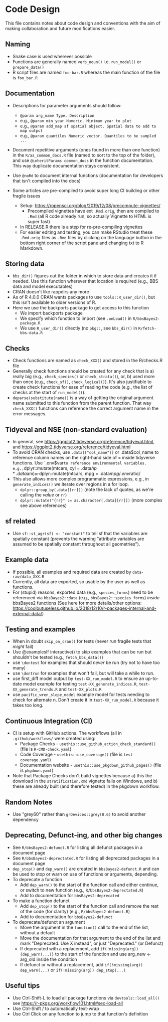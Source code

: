 # Code Design

This file contains notes about code design and conventions with the aim of
making collaboration and future modifications easier.

## Naming
- Snake case is used wherever possible
- Functions are generally named `verb_noun()` i.e. `run_model()` or `prepare_data()`
- R script files are named `foo-bar.R` whereas the main function of the file is
  `foo_bar.R`

## Documentation
- Descriptions for parameter arguments should follow:
  - `@param arg_name Type. Description`
  - e.g., `@param min_year Numeric. Minimum year to plot`
  - e.g., `@param add_map sf spatial object. Spatial data to add to map output`
  - e.g., `@param quantiles Numeric vector. Quantiles to be sampled ...`

- Document repetitive arguments (ones found in more than one function) in the
  `R/aa_common_docs.R` file (named to sort to the top of the folder), and use
  `@inheritParams common_docs` in the function documentation. This way 
  duplicate documentation stays consistent. 

- Use `@noRd` to document internal functions (documentation for developers that
  isn't compiled into the docs)
  
- Some articles are pre-compiled to avoid super long CI building or other 
  fragile issues
  - Setup: https://ropensci.org/blog/2019/12/08/precompute-vignettes/
    - Precompiled vignettes have ext `.Rmd.orig`, then are compiled to `.Rmd`
      (all R code already run, so actually Vignette to HTML is super fast)
  - In RELEASE.R there is a step for re-pre-compiling vignettes
  - For easier editing and testing, you can make RStudio treat these `.Rmd.orig`
    files as `.Rmd` files by clicking on the language button in the bottom right
    corner of the script pane and changing txt to R Markdown.

## Storing data
- `bbs_dir()` figures out the folder in which to store data and creates it if 
  needed. Use this function wherever that location is required (e.g., BBS data 
  and model executables)
- CRAN doesn't like rappdirs any more
- As of R 4.0.0 CRAN wants packages to use `tools::R_user_dir()`, but this isn't
  available to older versions of R.
- Here we use the backports package to get access to this function
  - We import backports package
  - We specify which function to import (see `.onLoad()` in
  `R/bbsBayes2-package.R`
  - We use `R_user_dir()` directly (no `pkg::`, see `bbs_dir()` in
  `R/fetch-bbs-data.R`

## Checks
- Check functions are named as `check_XXX()` and stored in the R/checks.R file
- Generally check functions should be created for any check that is
  a) really big (e.g., `check_species()` or `check_strata()`), or,
  b) used more than once (e.g., `check_sf()`, `check_logical()`). 
  It's also justifiable to create check functions for ease of reading the code
    (e.g., the list of checks at the start of `run_model()`).
- `deparse(substitute(name))` is a way of getting the original argument name 
  submitted to this function from the parent function. That way `check_XXX()` 
  functions can reference the correct argument name in the error messages.


## Tidyeval and NSE (non-standard evaluation)
- In general, see https://ggplot2.tidyverse.org/reference/tidyeval.html, and
  https://ggplot2.tidyverse.org/reference/tidyeval.html
- To avoid CRAN checks, use `.data[["col_name"]]` or .data$col_name to reference
  column names on the right-hand side of = inside tidyverse functions. Use
  `.env$var` to reference environmental variables. e.g.,
  `dplyr::mutate(mtcars, cyl = .data$hp * .data$am)` or
  `dplyr::mutate(mtcars, mpg = .data$mpg / .env$ratio)`
- This also allows more complex programmatic expressions, e.g., in 
  `generate_indices()` we iterate over regions in a for loop.
    - `dplyr::group_by(.data[[rr]])` (note the lack of quotes, as we're calling
      the *value* or `rr`)
    - `dplyr::mutate("{rr}" := as.character(.data[[rr]])` (more complex see 
      above references)

## sf related
- Use `sf::st_agr(sf) <- "constant"` to tell sf that the variables are spatially 
  constant (prevents the warning "attribute variables are assumed to be
  spatially constant throughout all geometries").

## Example data
- If possible, all examples and required data are created by `data-raw/data_XXX.R`
- Currently, all data are exported, so usable by the user as well as functions.
- For (stupid) reasons, exported data (e.g., `species_forms`) need to be
referenced via `bbsBayes2::data` (e.g., `bbsBayes2::species_forms`) *inside*
bbsBayes2 functions (See here for more details/other options:
https://coolbutuseless.github.io/2018/12/10/r-packages-internal-and-external-data/)

## Testing and examples
- When in doubt `skip_on_cran()` for tests (never run fragile tests that *might* fail)
- Use @examplesIf interactive() to skip examples that can be run but shouldn't
  be tested (e.g., `fetch_bbs_data()`)
- use `\dontest` for examples that should *never* be run (try not to have too many)
- use `\dontrun` for examples that won't fail, but will take a while to run.
- use first_diff model output by `test-XX_run_model.R` to ensure an up-to-date model
  example for testing `test-XX_generate_indices.R`, `test-XX_generate_trends.R`
  and `test-XX_plots.R`
- use `pacific_wren_slope_model` example model for tests needing to check for
  alternate n. Don't create it in `test-XX_run_model.R` because it takes too long.

## Continuous Integration (CI)
- CI is setup with GitHub actions. The workflows (all in `.github/workflows/`
  were created using:
    - Package Checks - `usethis::use_github_action_check_standard()` (file is
    `R-CMD-check.yaml`)
    - Code Coverage - `usethis::use_coverage()` (file is `test-coverage.yaml`)
    - Documentation website - `usethis::use_pkgdown_github_pages()` (file is
    `pkgdown.yaml`)
- Note that Package Checks don't build vignettes because a) this the download in
  the `stratification.Rmd` vignette fails on Windows, and b) these are already
  built (and therefore tested) in the pkgdown workflow.

## Random Notes
- Use "grey60" rather than `grDevices::grey(0.6)` to avoid another dependency

## Deprecating, Defunct-ing, and other big changes
- See `R/bbsBayes2-defunct.R` for listing all defunct packages in a document page
- See `R/bbsBayes2-deprectated.R` for listing all deprecated packages in a document page
- `dep_stop()` and `dep_warn()` are created in `bbsBayes2-defunct.R` and can be used to 
  stop or warn on use of functions or arguments, depending.
- To deprecate a function
  - Add `dep_warn()` to the start of the function call and either continue, or
    switch to new function (e.g., `R/bbsBayes2-deprectated.R`)
  - Add to documentation for `bbsBayes2-deprecated`
- To make a function defunct
  - Add `dep_stop()` to the start of the function call and remove the rest of
    the code (for clarity) (e.g., `R/bbsBayes2-defunct.R`)
  - Add to documentation for `bbsBayes2-defunct`
- To deprecate/defunct an argument
  - Move the argument in the `function()` call to the end of the list, without
    a default
  - Move the documentation for that argument to the end of the list and mark
   "Deprecated. Use X instead", or just "Deprecated." (or Defunct)
  - If deprecated with a replacement, add `if(!missing(arg)) {dep_warn(...)}` to
    the start of the function and use arg_new <- arg_old inside the condition
  - If defunct or without a replacement, add `if(!missing(arg)) dep_warn(...)`
    or `if(!missing(arg)) dep_stop(...)`
  

## Useful tips
- Use Ctrl-Shift-L to load all package functions via `devtools::load_all()`
  see https://r-pkgs.org/workflow101.html#sec-load-all
- Use Ctrl-Shift / to automatically text-wrap 
- Use Ctrl Click on any function to jump to that function's definition
